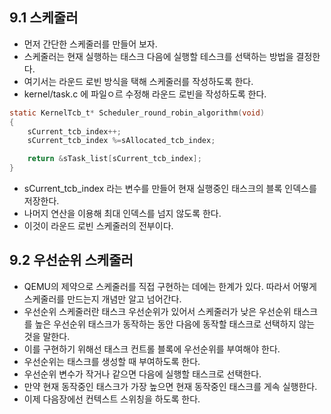 ## 9.1 스케줄러
- 먼저 간단한 스케줄러를 만들어 보자.
- 스케줄러는 현재 실행하는 태스크 다음에 실행할 테스크를 선택하는 방법을 결정한다.
- 여기서는 라운드 로빈 방식을 택해 스케줄러를 작성하도록 한다.
- kernel/task.c 에 파일ㅇ르 수정해 라운드 로빈을 작성하도록 한다.

~~~C
static KernelTcb_t* Scheduler_round_robin_algorithm(void)
{
    sCurrent_tcb_index++;
    sCurrent_tcb_index %=sAllocated_tcb_index;

    return &sTask_list[sCurrent_tcb_index];
}
~~~
- sCurrent_tcb_index 라는 변수를 만들어 현재 실행중인 태스크의 블록 인덱스를 저장한다.
- 나머지 연산을 이용해 최대 인덱스를 넘지 않도록 한다.
- 이것이 라운드 로빈 스케줄러의 전부이다.

## 9.2 우선순위 스케줄러
- QEMU의 제약으로 스케줄러를 직접 구현하는 데에는 한계가 있다. 따라서 어떻게 스케줄러를 만드는지 개념만 알고 넘어간다.
- 우선순위 스케줄러란 태스크 우선순위가 있어서 스케줄러가 낮은 우선순위 태스크를 높은 우선순위 태스크가 동작하는 동안 다음에 동작할 태스크로 선택하지 않는 것을 말한다.
- 이를 구현하기 위해선 태스크 컨트롤 블록에 우선순위를 부여해야 한다.
- 우선순위는 태스크를 생성할 때 부여하도록 한다.
- 우선순위 변수가 작거나 같으면 다음에 실행할 태스크로 선택한다.
- 만약 현재 동작중인 태스크가 가장 높으면 현재 동작중인 태스크를 게속 실행한다.
- 이제 다음장에선 컨텍스트 스위칭을 하도록 한다.
<!--stackedit_data:
eyJoaXN0b3J5IjpbLTEyMTM1NDI0MDcsMTE4OTEwMDcxOSwzOT
A2ODQxMzddfQ==
-->
